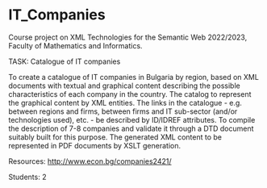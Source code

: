 # IT_Companies
   Course project on XML Technologies for the Semantic Web 2022/2023, Faculty of Mathematics and Informatics.
              
   TASK: Catalogue of IT companies
   
To create a catalogue of IT companies in Bulgaria by region, based on XML documents with textual and graphical content describing the possible characteristics of each company in the country. The catalog to represent the graphical content by XML entities. The links in the catalogue - e.g. between regions and firms, between firms and IT sub-sector (and/or technologies used), etc. - be described by ID/IDREF attributes.
To compile the description of 7-8 companies and validate it through a DTD document suitably built for this purpose.
The generated XML content to be represented in PDF documents by XSLT generation.

Resources: http://www.econ.bg/companies2421/

Students: 2
